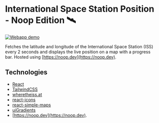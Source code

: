 # International Space Station Position - Noop Edition 🛰

[![Webapp demo](map-demo.gif)](https://rzmk.github.io/iss-position-noop)

Fetches the latitude and longitude of the International Space Station (ISS) every 2 seconds and displays the live position on a map with a progress bar. Hosted using [https://noop.dev](https://noop.dev).

## Technologies

-   [React](https://reactjs.org/)
-   [TailwindCSS](https://tailwindcss.com/)
-   [wheretheiss.at](https://wheretheiss.at)
-   [react-icons](https://github.com/react-icons/react-icons)
-   [react-simple-maps](https://github.com/zcreativelabs/react-simple-maps)
-   [uiGradients](https://uigradients.com/#VisionsofGrandeur)
-   [https://noop.dev](https://noop.dev).
